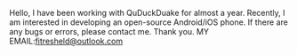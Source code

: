 Hello, I have been working with QuDuckDuake for almost a year. 
Recently, I am interested in developing an open-source Android/iOS phone. 
If there are any bugs or errors, please contact me. Thank you.
MY EMAIL:fitresheld@outlook.com
